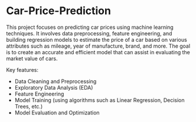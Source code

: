 # Car-Price-Prediction
This project focuses on predicting car prices using machine learning techniques. It involves data preprocessing, feature engineering, and building regression models to estimate the price of a car based on various attributes such as mileage, year of manufacture, brand, and more. The goal is to create an accurate and efficient model that can assist in evaluating the market value of cars.

Key features:
- Data Cleaning and Preprocessing
- Exploratory Data Analysis (EDA)
- Feature Engineering
- Model Training (using algorithms such as Linear Regression, Decision Trees, etc.)
- Model Evaluation and Optimization

